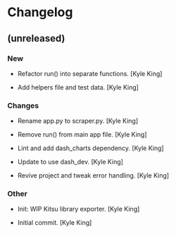 # Changelog


## (unreleased)

### New

* Refactor run() into separate functions. [Kyle King]

* Add helpers file and test data. [Kyle King]

### Changes

* Rename app.py to scraper.py. [Kyle King]

* Remove run() from main app file. [Kyle King]

* Lint and add dash_charts dependency. [Kyle King]

* Update to use dash_dev. [Kyle King]

* Revive project and tweak error handling. [Kyle King]

### Other

* Init: WIP Kitsu library exporter. [Kyle King]

* Initial commit. [Kyle King]


